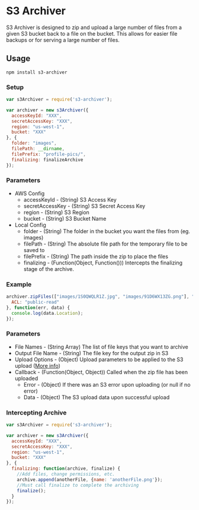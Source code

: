 # S3 Archiver

S3 Archiver is designed to zip and upload a large number of files from a given S3 bucket back to a file on the bucket.
This allows for easier file backups or for serving a large number of files.

## Usage

```npm install s3-archiver```

### Setup
```JavaScript
var s3Archiver = require('s3-archiver');

var archiver = new s3Archiver({
  accessKeyId: "XXX",
  secretAccessKey: "XXX",
  region: "us-west-1",
  bucket: "XXX"
}, {
  folder: "images",
  filePath: __dirname,
  filePrefix: "profile-pics/",
  finalizing: finalizeArchive
});
```

### Parameters
- AWS Config
  - accessKeyId - (String) S3 Access Key
  - secretAccessKey - (String) S3 Secret Access Key
  - region - (String) S3 Region
  - bucket - (String) S3 Bucket Name
- Local Config
  - folder - (String) The folder in the bucket you want the files from (eg. images)
  - filePath - (String) The absolute file path for the temporary file to be saved to
  - filePrefix - (String) The path inside the zip to place the files
  - finalizing - (Function(Object, Function())) Intercepts the finalizing stage of the archive.

### Example
```JavaScript
archiver.zipFiles(["images/1S0QWQLR1Z.jpg", "images/91D6WX13ZG.png"], "downloads/backup-1.zip", {
  ACL: "public-read"
}, function(err, data) {
  console.log(data.Location);
});
```

### Parameters
- File Names - (String Array) The list of file keys that you want to archive
- Output File Name - (String) The file key for the output zip in S3
- Upload Options - (Object) Upload parameters to be applied to the S3 upload ([More info](http://docs.aws.amazon.com/AWSJavaScriptSDK/latest/AWS/S3.html#upload-property))
- Callback - (Function(Object, Object)) Called when the zip file has been uploaded
  - Error - (Object) If there was an S3 error upon uploading (or null if no error)
  - Data - (Object) The S3 upload data upon successful upload

### Intercepting Archive
```JavaScript
var s3Archiver = require('s3-archiver');

var archiver = new s3Archiver({
  accessKeyId: "XXX",
  secretAccessKey: "XXX",
  region: "us-west-1",
  bucket: "XXX"
}, {
  finalizing: function(archive, finalize) {
    //Add files, change permissions, etc.
    archive.append(anotherFile, {name: 'anotherFile.png'});
    //Must call finalize to complete the archiving
    finalize();
  }
});
```